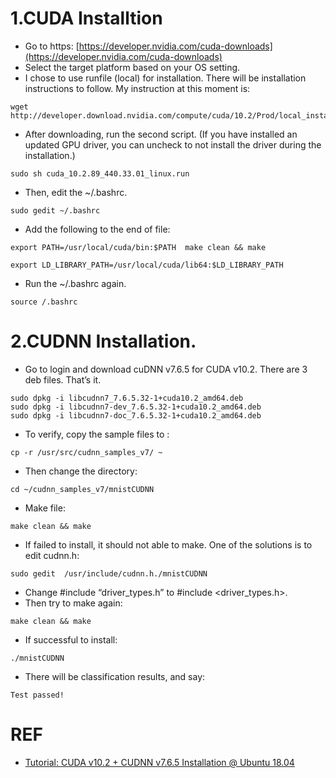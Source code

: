 # 1.CUDA Installtion 
* Go to https: [https://developer.nvidia.com/cuda-downloads](https://developer.nvidia.com/cuda-downloads)
* Select the target platform based on your OS setting.
* I chose to use runfile (local) for installation. There will be installation instructions to follow. My instruction at this moment is:
```
wget http://developer.download.nvidia.com/compute/cuda/10.2/Prod/local_installers/cuda_10.2.89_440.33.01_linux.run
```
* After downloading, run the second script. (If you have installed an updated GPU driver, you can uncheck to not install the driver during the installation.)
```
sudo sh cuda_10.2.89_440.33.01_linux.run
```
* Then, edit the ~/.bashrc.
```
sudo gedit ~/.bashrc

```
* Add the following to the end of file:
```
export PATH=/usr/local/cuda/bin:$PATH  make clean && make

export LD_LIBRARY_PATH=/usr/local/cuda/lib64:$LD_LIBRARY_PATH
```
* Run the ~/.bashrc again.
```
source /.bashrc
```

# 2.CUDNN Installation.
* Go to login and download cuDNN v7.6.5 for CUDA v10.2. There are 3 deb files. That’s it.
```
sudo dpkg -i libcudnn7_7.6.5.32-1+cuda10.2_amd64.deb
sudo dpkg -i libcudnn7-dev_7.6.5.32-1+cuda10.2_amd64.deb
sudo dpkg -i libcudnn7-doc_7.6.5.32-1+cuda10.2_amd64.deb
```
* To verify, copy the sample files to :
```
cp -r /usr/src/cudnn_samples_v7/ ~
```
* Then change the directory:
```
cd ~/cudnn_samples_v7/mnistCUDNN
```
* Make file:
```
make clean && make 
```
* If failed to install, it should not able to make. One of the solutions is to edit cudnn.h:
```
sudo gedit  /usr/include/cudnn.h./mnistCUDNN

```
* Change #include “driver_types.h” to #include <driver_types.h>.
* Then try to make again:
```
make clean && make 
```
* If successful to install:
```
./mnistCUDNN
```
* There will be classification results, and say:
```
Test passed!
```
# REF 
* [Tutorial: CUDA v10.2 + CUDNN v7.6.5 Installation @ Ubuntu 18.04](https://sh-tsang.medium.com/tutorial-cuda-v10-2-cudnn-v7-6-5-installation-ubuntu-18-04-3d24c157473f)

